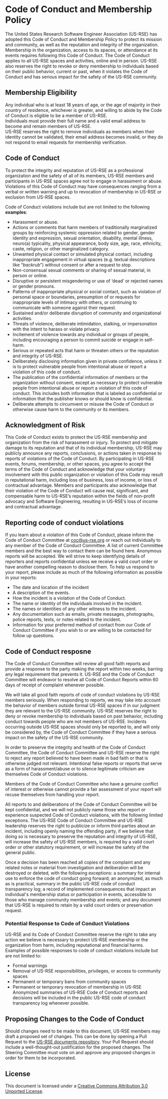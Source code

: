 # Code of Conduct and Membership Policy

The United States Research Software Engineer Association (US-RSE) has adopted this Code of Conduct and Membership Policy to protect its mission and community, as well as the reputation and integrity of the organization.
Membership in the organization, access to its spaces, or attendance at its events requires following this Code of Conduct.
The Code of Conduct applies to all US-RSE spaces and activities, online and in person.
US-RSE also reserves the right to revoke or deny membership to individuals based on their public behavior, current or past, when it violates the Code of Conduct and has serious impact for the safety of the US-RSE community.

## Membership Eligibility

Any individual who is at least 18 years of age, or the age of majority in their country of residence, whichever is greater, and willing to abide by the Code of Conduct is eligible to be a member of US-RSE.  
Individuals must provide their full name and a valid email address to become and remain members of US-RSE.  
US-RSE reserves the right to remove individuals as members when their identity cannot be validated, their email address becomes invalid, or they do not respond to email requests for membership verification.  

## Code of Conduct

To protect the integrity and reputation of US-RSE as a professional organization and the safety of all of its members, US-RSE members and participants in US-RSE spaces agree not to engage in harassment or abuse.
Violations of this Code of Conduct may have consequences ranging from a verbal or written warning and up to revocation of membership in US-RSE or exclusion from US-RSE spaces.

Code of Conduct violations include but are not limited to the following **examples**:
- Harassment or abuse.
- Actions or comments that harm members of traditionally marginalized groups by reinforcing systemic oppression related to gender, gender identity and expression, sexual orientation, disability, mental illness, neuro(a) typicality, physical appearance, body size, age, race, ethnicity, caste, religion, or other marginalized category.
- Unwanted physical contact or simulated physical contact, including inappropriate engagement in virtual spaces (e.g. textual descriptions like “*backrub*”) without consent or after a request to stop.
- Non-consensual sexual comments or sharing of sexual material, in person or online.
- Disruptive or persistent misgendering or use of ‘dead’ or rejected names or gender pronouns.
- Patterns of inappropriate physical or social contact, such as violation of personal space or boundaries, presumption of or requests for inappropriate levels of intimacy with others, or continuing to communicate with someone against their request.
- Sustained and/or deliberate disruption of community and organizational activities.
- Threats of violence, deliberate intimidation, stalking, or impersonation with the intent to harass or violate privacy.
- Incitement of violence towards any individual or groups of people, including encouraging a person to commit suicide or engage in self-harm.
- Serious or repeated acts that harm or threaten others or the reputation and integrity of US-RSE.
- Deliberately disclosing information given in private confidence, unless it is to protect vulnerable people from intentional abuse or report a violation of this code of conduct.
- The publication of the confidential information of members or the organization without consent, except as necessary to protect vulnerable people from intentional abuse or report a violation of this code of conduct. This includes both information that is labeled as confidential or information that the publisher knows or should know is confidential.
- Deliberate attempts to circumvent or misuse the Code of Conduct or otherwise cause harm to the community or its members.

## Acknowledgment of Risk
This Code of Conduct exists to protect the US-RSE membership and organization from the risk of harassment or injury.
To protect and mitigate damage to its reputation and that of its individual membership, US-RSE may publicly announce any reports, conclusions, or actions taken in response to reports of violations of the Code of Conduct.
By participating in US-RSE events, forums, membership, or other spaces, you agree to accept the terms of the Code of Conduct and acknowledge that your voluntary involvement with this public organization or violation of this Code may result in reputational harm, including loss of business, loss of income, or loss of contractual advantage.
Members and participants also acknowledge that their violation of the Code of Conduct will cause real, significant, and compensable harm to US-RSE’s reputation within the fields of non-profit advocacy and Software Engineering, resulting in US-RSE’s loss of income and contractual advantage.

## Reporting code of conduct violations
If you learn about a violation of this Code of Conduct, please inform the Code of Conduct Committee at [coc@us-rse.org](mailto:coc@us-rse.org) or reach out individually to any member of the Code of Conduct Committee.
A list of current Committee members and the best way to contact them can be found here.
Anonymous reports will be accepted.
We will strive to keep identifying details of reporters and reports confidential unless we receive a valid court order or have another compelling reason to disclose them.
To help us respond to your report, please include as much of the following information as possible in your reports:
- The date and location of the incident
- A description of the events.
- How the incident is a violation of the Code of Conduct.
- The name or identity of the individuals involved in the incident.
- The names or identities of any other witness to the incident.
- Any documentation such as emails, private messages, photographs, police reports, texts, or notes related to the incident.
- Information for your preferred method of contact from our Code of Conduct Committee if you wish to or are willing to be contacted for follow up questions.

## Code of Conduct resposne
The Code of Conduct Committee will review all good faith reports and provide a response to the party making the report within two weeks, barring any legal requirement that prevents it.
US-RSE and the Code of Conduct Committee will endeavor to resolve all Code of Conduct Reports within 60 days of receipt of complaint whenever possible.

We will take all good faith reports of code of conduct violations by US-RSE members seriously.
When responding to reports, we may take into account the behavior of members outside formal US-RSE spaces if in our judgment they are relevant to the US-RSE community.
US-RSE reserves the right to deny or revoke membership to individuals based on past behavior, including conduct towards people who are not members of US-RSE.
Incidents occurring outside US-RSE spaces should only be reported to, and will only be considered by, the Code of Conduct Committee if they have a serious impact on the safety of the US-RSE community.

In order to preserve the integrity and health of the Code of Conduct Committee, the Code of Conduct Committee and US-RSE reserve the right to reject any report believed to have been made in bad faith or that is otherwise judged not relevant.
Intentional false reports or reports that serve as a form of harassment/abuse or to silence legitimate criticism are themselves Code of Conduct violations.

Members of the Code of Conduct Committee who have a genuine conflict of interest or otherwise cannot provide a fair assessment of your report will recuse themselves from handling your report.

All reports to and deliberations of the Code of Conduct Committee will be kept confidential, and we will not publicly name those who report or experience suspected Code of Conduct violations, with the following limited exceptions.
The US-RSE Code of Conduct Committee and US-RSE leadership reserves the right to publicize or inform third parties about an incident, including openly naming the offending party, if we believe that doing so is necessary to preserve the reputation and integrity of US-RSE, will increase the safety of US-RSE members, is required by a valid court order or other statutory requirement, or will increase the safety of the general public.

Once a decision has been reached all copies of the complaint and any related notes or material from investigation and deliberation will be destroyed or deleted, with the following exceptions: a summary for internal use to enforce the code of conduct going forward; an anonymized, as much as is practical, summary in the public US-RSE code of conduct transparency log; a record of implemented consequences that impact an individual's membership status or participation in events, accessible to those who manage community membership and events; and any document that US-RSE is required to retain by a valid court orders or preservation request.

### Potential Response to Code of Conduct Violations
US-RSE and its Code of Conduct Committee reserve the right to take any action we believe is necessary to protect US-RSE membership or the organization from harm, including reputational and financial harms. Examples of possible responses to code of conduct violations include but are not limited to:
- Formal warnings
- Removal of US-RSE responsibilities, privileges, or access to community spaces
- Permanent or temporary bans from community spaces
- Permanent or temporary revocation of membership in US-RSE
Anonymized summaries of US-RSE Code of Conduct reports and decisions will be included in the public US-RSE code of conduct transparency log whenever possible.



## Proposing Changes to the Code of Conduct

Should changes need to be made to this document, US-RSE members may draft a proposed set of changes.
This can be done by opening a Pull Request to the [US-RSE documents repository](https://github.com/USRSE/documents).
Your Pull Request should include a well-thought-out justification for the proposed changes.
The Steering Committee must vote on and approve any proposed changes in order for them to be incorporated.

## License

This document is licensed under a [Creative Commons Attribution 3.0 Unported License](https://creativecommons.org/licenses/by/3.0/).
